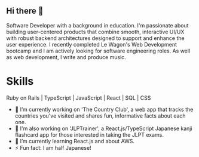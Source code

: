 ## Hi there 👋

Software Developer with a background in education. I'm passionate about building user-centered products that combine smooth, interactive UI/UX with robust backend architectures designed to support and enhance the user experience. I recently completed Le Wagon's Web Development bootcamp and I am actively looking for software engineering roles.
As well as web development, I write and produce music.

# Skills
Ruby on Rails | TypeScript | JavaScript | React | SQL | CSS 

- 🔭 I’m currently working on 'The Country Club', a web app that tracks the countries you've visited and shares fun, informative facts about each one.
- 🔭 I'm also working on 'JLPTrainer', a React.js/TypeScript Japanese kanji flashcard app for those interested in taking the JLPT exams. 
- 🌱 I’m currently learning React.js and about AWS.
- ⚡ Fun fact: I am half Japanese!

<!--
**HenzaT/HenzaT** is a ✨ _special_ ✨ repository because its `README.md` (this file) appears on your GitHub profile.

Here are some ideas to get you started:

- 🔭 I’m currently working on ...
- 🌱 I’m currently learning ...
- 👯 I’m looking to collaborate on ...
- 🤔 I’m looking for help with ...
- 💬 Ask me about ...
- 📫 How to reach me: ...
- 😄 Pronouns: ...
- ⚡ Fun fact: ...
-->
